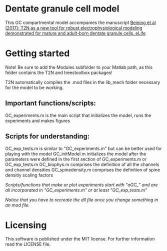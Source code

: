 # Dentate granule cell model
This GC compartmental model accompanies the manuscript 
[Beining et al (2017): T2N as a new tool for robust electrophysiological modeling demonstrated for mature and adult-born dentate granule cells. eLife](https://elifesciences.org/articles/26517)

# Getting started
Note! Be sure to add the Modules subfolder to your Matlab path, as this folder contains the T2N and treestoolbox packages!

T2N automatically compiles the .mod files in the lib_mech folder necessary for the model to be working. 

## Important functions/scripts:
GC_experiments.m	is the main script that initializes the model, runs the experiments and makes figures

## Scripts for understanding:
GC_exp_tests.m		is similar to "GC_experiments.m" but can be better used for playing with the model
GC_initModel.m		initializes the model after the parameters were defined in the first section of GC_experiments.m or GC_exp_tests.m
GC_biophys.m 		comprises the definition of all the channels and channel densities
GC_spinedensity.m	comprises the definition of spine densitiy scaling factors

*Scripts/functions that make or plot experiments start with "aGC_" and are all incorporated in "GC_experiments.m" or at least "GC_exp_tests.m"*

*Notice that you have to recreate the dll file once you change something in an mod file.*

# Licensing
This software is published under the MIT license. For further information read the LICENSE file.